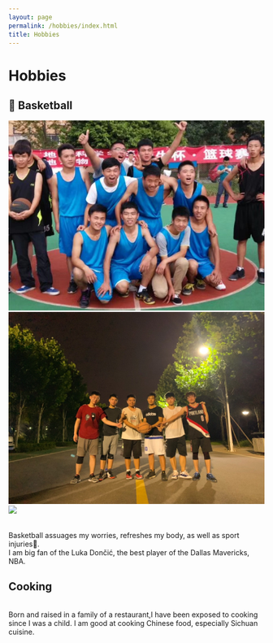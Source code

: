 ```yaml
---
layout: page
permalink: /hobbies/index.html
title: Hobbies
---
```


# Hobbies

## 🏀 Basketball

<img src="/images/Basketball_CDUT.jpeg">
</div>
<img src="/images/Basketball_UCAS.jpeg">
</div>
<img src="/images/Basketball_IGGCAS.JPG">

<br>Basketball assuages my worries, refreshes my body, as well as sport injuries🤕. 
<br>I am big fan of the Luka Dončić, the best player of the Dallas Mavericks, NBA.

## Cooking 

<br> Born and raised in a family of a restaurant,I have been exposed to cooking since I was a child. I am good at cooking Chinese food, especially Sichuan cuisine. 

